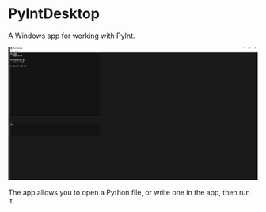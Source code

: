 # PyIntDesktop
A Windows app for working with PyInt.

![Screenshot](https://github.com/ShaunMitchell98/PyIntDesktop/blob/master/Images/PyIntDesktop.png)

The app allows you to open a Python file, or write one in the app, then run it.
